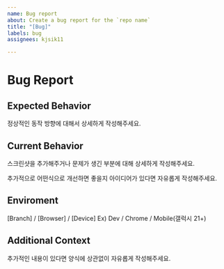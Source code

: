 ```yaml
---
name: Bug report
about: Create a bug report for the `repo name`
title: "[Bug]"
labels: bug
assignees: kjsik11

---
```


# Bug Report

## Expected Behavior

정상적인 동작 방향에 대해서 상세하게 작성해주세요.

## Current Behavior

스크린샷을 추가해주거나 문제가 생긴 부분에 대해 상세하게 작성해주세요.

추가적으로 어떤식으로 개선하면 좋을지 아이디어가 있다면 자유롭게 작성해주세요.

## Enviroment

[Branch] / [Browser] / [Device]
Ex) Dev / Chrome / Mobile(갤럭시 21+)

## Additional Context

추가적인 내용이 있다면 양식에 상관없이 자유롭게 작성해주세요.

